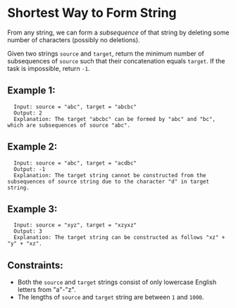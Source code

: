 Shortest Way to Form String
===========================

From any string, we can form a *subsequence* of that string by deleting some number of characters (possibly no deletions).

Given two strings `source` and `target`, return the minimum number of subsequences of `source` such that their concatenation equals `target`. If the task is impossible, return `-1`.

## Example 1:
```
  Input: source = "abc", target = "abcbc"
  Output: 2
  Explanation: The target "abcbc" can be formed by "abc" and "bc", which are subsequences of source "abc".
```

## Example 2:
```
  Input: source = "abc", target = "acdbc"
  Output: -1
  Explanation: The target string cannot be constructed from the subsequences of source string due to the character "d" in target string.
```

## Example 3:
```
  Input: source = "xyz", target = "xzyxz"
  Output: 3
  Explanation: The target string can be constructed as follows "xz" + "y" + "xz".
```

## Constraints:
+ Both the `source` and `target` strings consist of only lowercase English letters from "a"-"z".
+ The lengths of `source` and `target` string are between `1` and `1000`.
